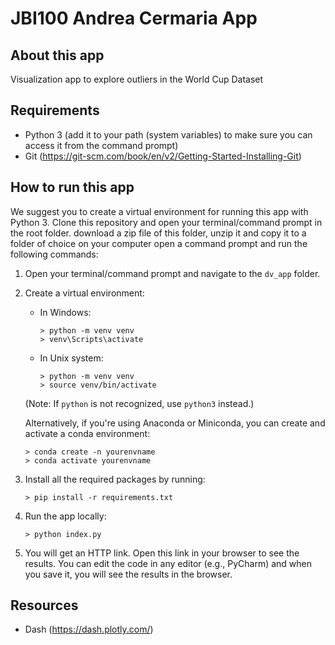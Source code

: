 # JBI100 Andrea Cermaria App

## About this app
Visualization app to explore outliers in the World Cup Dataset
## Requirements
- Python 3 (add it to your path (system variables) to make sure you can access it from the command prompt)
- Git (https://git-scm.com/book/en/v2/Getting-Started-Installing-Git)

## How to run this app
We suggest you to create a virtual environment for running this app with Python 3. Clone this repository
and open your terminal/command prompt in the root folder.
download a zip file of this folder, unzip it and copy it to a folder of choice on your computer
open a command prompt and run the following commands:

1. Open your terminal/command prompt and navigate to the `dv_app` folder.

2. Create a virtual environment:
   - In Windows:
     ```
     > python -m venv venv
     > venv\Scripts\activate
     ```
   - In Unix system:
     ```
     > python -m venv venv
     > source venv/bin/activate
     ```

   (Note: If `python` is not recognized, use `python3` instead.)

   Alternatively, if you're using Anaconda or Miniconda, you can create and activate a conda environment:
     ```
     > conda create -n yourenvname
     > conda activate yourenvname
     ```
   
3. Install all the required packages by running:
     ```
     > pip install -r requirements.txt
     ```

4. Run the app locally:
     ```
     > python index.py
     ```
   
5. You will get an HTTP link. Open this link in your browser to see the results. You can edit the code in any editor (e.g., PyCharm) and when you save it, you will see the results in the browser.

## Resources
- Dash (https://dash.plotly.com/)

